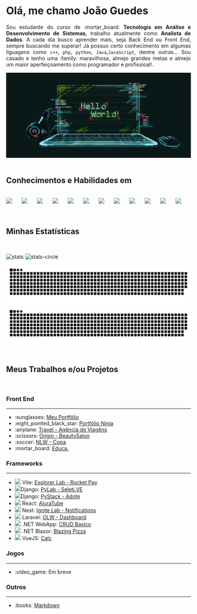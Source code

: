 # Olá, me chamo João Guedes

<p style='text-align: justify;'>Sou estudante do curso de :mortar_board: <strong>Tecnologia em Análise e Desenvolvimento de Sistemas</strong>, trabalho atualmente como <strong>Analista de Dados</strong>. A cada dia busco aprender mais, seja Back End ou Front End, sempre buscando me superar! Já possuo certo conhecimento em algumas liguagens como <code>c++</code>, <code>php</code>, <code>python</code>, <code>Java</code>,<code>JavaScript</code>, dentre outras... Sou casado e tenho uma :family: maravilhosa, almejo grandes metas e almejo um maior aperfeiçoamento como programador e profissioal!.

![image](perfil-animation.gif)
<br />
<br />

## Conhecimentos e Habilidades em
<br />
<div style="display: flex;">
  <img src="https://cdn.jsdelivr.net/gh/devicons/devicon/icons/bootstrap/bootstrap-original.svg" width=50/> 
  <img src="https://cdn.jsdelivr.net/gh/devicons/devicon/icons/csharp/csharp-original.svg" width=50/>
  <img src="https://cdn.jsdelivr.net/gh/devicons/devicon/icons/css3/css3-original.svg" width=50/>
  <img src="https://cdn.jsdelivr.net/gh/devicons/devicon/icons/git/git-original.svg" width=50 />
  <img src="https://cdn.jsdelivr.net/gh/devicons/devicon/icons/html5/html5-original.svg" width=50/>
  <img src="https://cdn.jsdelivr.net/gh/devicons/devicon/icons/javascript/javascript-original.svg" width=50/>
  <img src="https://cdn.jsdelivr.net/gh/devicons/devicon/icons/mysql/mysql-original.svg" width=50/>
  <img src="https://cdn.jsdelivr.net/gh/devicons/devicon/icons/php/php-plain.svg" width=50/>
  <img src="https://cdn.jsdelivr.net/gh/devicons/devicon/icons/python/python-original.svg" width=50/>
  <img src="https://cdn.jsdelivr.net/gh/devicons/devicon/icons/react/react-original.svg" width=50/>
  <img src="https://cdn.jsdelivr.net/gh/devicons/devicon/icons/sass/sass-original.svg" width=50/>
  <img src="https://cdn.jsdelivr.net/gh/devicons/devicon/icons/postgresql/postgresql-original.svg" width=50/>
</div>
<br />
<br />

## Minhas Estatísticas
<br />

![stats](https://github-readme-stats.vercel.app/api/top-langs/?username=guedes-jr&layout=compact&langs_count=7&theme=tokyonight)
![stats-circle](https://github-readme-stats.vercel.app/api?username=guedes-jr&show_icons=true&theme=tokyonight&include_all_commits=true&count_private=true)

![github contribution grid snake animation](https://raw.githubusercontent.com/platane/platane/output/github-contribution-grid-snake-dark.svg#gh-dark-mode-only)![github contribution grid snake animation](https://raw.githubusercontent.com/platane/platane/output/github-contribution-grid-snake.svg#gh-light-mode-only)
<br />
<br />
## Meus Trabalhos e/ou Projetos
<br />

### Front End
---
<ul style="list-style=none">
  <li> :sunglasses: <a href='https://github.dev/guedes-jr/Portfolio'>Meu Portfólio</a></li>
  <li> :eight_pointed_black_star: <a href='https://github.com/guedes-jr/Portfolio-Ninja'>Portfólio Ninja</a></li>
  <li> :airplane: <a href='https://github.com/guedes-jr/Front_End-Travel'>Travel - Agência de Viagêns</a></li>
  <li> :scissors: <a href='https://github.com/guedes-jr/Origin-BeautySalon'>Origin - BeautySalon</a></li>
  <li> :soccer: <a href='https://github.com/guedes-jr/NLW-Copa'>NLW - Copa</a></li>
  <li> :mortar_board: <a href='https://github.com/guedes-jr/Educa.'>Educa.</a></li>
</ul>

### Frameworks
---
<ul style="list-style=none">
  <li> <img src="https://vitejs.dev/logo-with-shadow.png" width=20/> Vite: <a href='https://github.com/guedes-jr/ExplorerLab-RocketPay'>Explorer Lab - Rocket Pay</a></li>
  <li> <img src="https://cdn.jsdelivr.net/gh/devicons/devicon/icons/django/django-plain.svg" width=20/>Django: <a href='https://github.com/guedes-jr/PyLab-seleti.ve'>PyLab - Seleti.VE</a></li>
  <li> <img src="https://cdn.jsdelivr.net/gh/devicons/devicon/icons/django/django-plain.svg" width=20/>Django: <a href='https://github.com/guedes-jr/PyStack-Adote.'>PyStack - Adote</a></li>
  <li> <img src="https://cdn.jsdelivr.net/gh/devicons/devicon/icons/react/react-original.svg" width=20/> React: <a href='https://github.com/guedes-jr/React-AluraTube'>AluraTube</a></li>
  <li> <img src="https://cdn.jsdelivr.net/gh/devicons/devicon/icons/nestjs/nestjs-plain.svg" width=20/> Nest: <a href='https://github.com/guedes-jr/Ignite_Lab-notifications'>Ignite Lab - Notifications</a></li>
  <li> <img src="https://upload.wikimedia.org/wikipedia/commons/thumb/9/9a/Laravel.svg/1969px-Laravel.svg.png" width=20/> Laravel: <a href='https://github.com/guedes-jr/OLW-Dashboard'>OLW - Dashboard</a></li>
  <li> <img src="https://upload.wikimedia.org/wikipedia/commons/thumb/7/7d/Microsoft_.NET_logo.svg/2048px-Microsoft_.NET_logo.svg.png" width=20/> .NET WebApp: <a href='https://github.com/guedes-jr/.net-CRUD-AppWeb'>CRUD Basico</a></li>
  <li> <img src="https://upload.wikimedia.org/wikipedia/commons/thumb/7/7d/Microsoft_.NET_logo.svg/2048px-Microsoft_.NET_logo.svg.png" width=20/> .NET Blazor: <a href='https://github.com/guedes-jr/.net-BlazingPizza'>Blazing Pizza</a></li>
  <li> <img src="https://upload.wikimedia.org/wikipedia/commons/thumb/9/95/Vue.js_Logo_2.svg/800px-Vue.js_Logo_2.svg.png" width=20/> VueJS: <a href='https://github.com/guedes-jr/VueJS-Calc'>Calc</a></li>
</ul>

### Jogos
---
<ul style="list-style=none">
  <li> :video_game: Em breve </li>
</ul>

### Outros
---
<ul style="list-style=none">
  <li> :books: <a href='https://github.com/guedes-jr/Markdown'>Markdown</a></li>
</ul>
